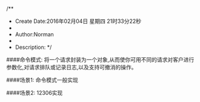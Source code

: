 /**
* Create Date:2016年02月04日 星期四 21时33分22秒
* 
* Author:Norman
* 
* Description: 
*/

####命令模式:
    将一个请求封装为一个对象,从而使你可用不同的请求对客户进行参数化,对请求排队或记录日志,以及支持可撤消的操作。

####场景1:
    命令模式一般实现

####场景2:
    12306实现
